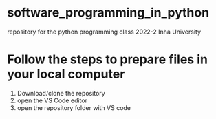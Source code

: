 # software_programming_in_python
repository for the python programming class 2022-2 Inha University 

# Follow the steps to prepare files in your local computer
1. Download/clone the repository
2. open the VS Code editor
3. open the repository folder with VS code
